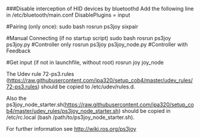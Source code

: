 
###Disable interception of HID devices by bluetoothd
Add the following line in /etc/bluetooth/main.conf
DisablePlugins = input

#Pairing (only once):
sudo bash
rosrun ps3joy sixpair

#Manual Connecting (if no startup script)
sudo bash
rosrun ps3joy ps3joy.py #Controller only
rosrun ps3joy ps3joy_node.py #Controller with Feedback

#Get input (if not in launchfile, without root)
rosrun joy joy_node


The Udev rule 72-ps3.rules (https://raw.githubusercontent.com/ipa320/setup_cob4/master/udev_rules/72-ps3.rules) should be copied to /etc/udev/rules.d.

Also the  ps3joy_node_starter.sh(https://raw.githubusercontent.com/ipa320/setup_cob4/master/udev_rules/ps3joy_node_starter.sh) should be copied in /etc/rc.local (bash /path/to/ps3joy_node_starter.sh).


For further information see http://wiki.ros.org/ps3joy
